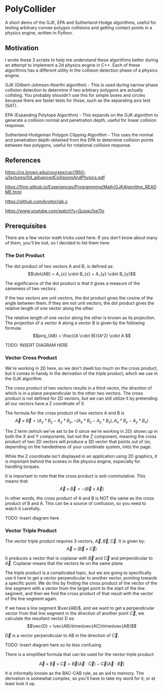 # PolyCollider
A short demo of the GJK, EPA and Sutherland-Hodge algorithms, useful for testing arbitrary convex polygon collisions and getting contact points in a physics engine, written in Python.

## Motivation

I wrote these 3 scripts to help me understand these algorithms better during an attempt to implement a 2d physics engine in C++. Each of these algorithms has a different utility in the collision detection phase of a physics engine.

GJK (Gilbert-Johnson-Keerthi algorithm) - This is used during narrow phase collision detection to determine if two arbitrary polygons are actually colliding. You probably shouldn't use this for simple boxes and circles because there are faster tests for those, such as the separating axis test (SAT).

EPA (Expanding Polytope Algorithm) - This expands on the GJK algorithm to generate a collision normal and penetration depth, useful for linear collision response.

Sutherland-Hodgeman Polygon Clipping Algorithm - This uses the normal and penetration depth obtained from the EPA to determine collision points between two polygons, useful for rotational collision response.

## References

https://cs.brown.edu/courses/csci1950-u/lectures/04_advancedCollisionsAndPhysics.pdf

https://fjinn.github.io/Experiences/Programming/Math/GJKAlgorithm_README.html

https://github.com/kroitor/gjk.c

https://www.youtube.com/watch?v=Qupqu1xe7Io

## Prerequisites

There are a few vector math tricks used here. If you don't know about many of them, you'll be lost, so I decided to list them here:

### The Dot Product

The dot product of two vectors A and B, is defined as:
$$\dot{AB} = A_{x} \cdot B_{x} + A_{y} \cdot B_{y}$$

The significance of the dot product is that it gives a measure of the sameness of two vectors. 

If the two vectors are unit vectors, the dot product gives the cosine of the angle between them. If they are not unit vectors, the dot product gives the relative length of one vector along the other.

The relative length of one vector along the other is known as its *projection*. The projection of a vector A along a vector B is given by the following formula:
$$proj_{AB} = \frac{(A \cdot B)}{A^2} \cdot A $$

TODO: INSERT DIAGRAM HERE

### Vector Cross Product

We're working in 2D here, so we don't dwell too much on the cross product, but it comes in handy in the derivation of the triple product, which we use in the GJK algorithm.

The *cross product* of two vectors results in a third vector, the direction of which is in a plane perpendicular to the other two vectors. The cross product is not defined for 2D vectors, but we can still utilize it by pretending all our vectors have a Z coordinate of 0.

The formula for the cross product of two vectors A and B is 
$$ \vec{A}\times\vec{B} = (A_y * B_z - A_z * B_y, - (A_x * B_z - A_z * B_x), A_x * B_y - A_y * B_x) $$

The Z term (which we've set to be 0 since we're working in 2D) shows up in both the X and Y components, but not the Z component, meaning the cross product of two 2D vectors will produce a 3D vector that points out of (or, depending on the handedness of your coordinate system, into) the page.

While the Z coordinate isn't displayed in an application using 2D graphics, it is important behind the scenes in the physics engine, especially for handling torques.

It is important to note that the cross product is anti-commutative. This means that:
$$ \vec{A}\times\vec{B} = - (\vec{B}\times\vec{A}) $$

In other words, the cross product of A and B is NOT the same as the cross product of B and A. This can be a source of confusion, so you need to watch it carefully.

TODO: Insert diagram here

### Vector Triple Product

The vector triple product requires 3 vectors, $\vec{A}, \vec{B}, \vec{C}$.
 It is given by:
 $$\vec{A}\times(\vec{B}\times\vec{C})$$

 It produces a vector that is coplanar with $\vec{B}$ and $\vec{C}$ and perpendicular to $\vec{A}$. Coplanar means that the vectors lie on the same plane.

 The triple product is a complicated topic, but we are going to specifically use it here to get a vector perpendicular to another vector, pointing towards a specific point. We do this by finding the cross product of the vector of the line segment with a vector from the target point to the start of the line segment, and then we find the cross product of that result with the vector of the line segment again.

 If we have a line segment $\vec{AB}$, and we want to get a perpendicular vector from that line segment in the direction of another point $\vec{C}$, we calculate the resultant vector D as:
 $$\vec{D} = \vec{AB}\times\vec{AC}\times\vec{AB}$$

 $\vec{D}$ is a vector perpendicular to AB in the direction of $\vec{C}$.

 TODO: Insert diagram here so its less confusing

 There is a simplified formula that can be used for the vector triple product:

 $$\vec{A}\times\vec{B}\times\vec{C} = \vec{B}(\vec{A}\cdot\vec{C}) - \vec{C}(\vec{A}\cdot\vec{B})$$

 It is informally known as the BAC-CAB rule, as an aid to memory. The derivation is somewhat complex, so you'll have to take my word for it, or at least look it up. 